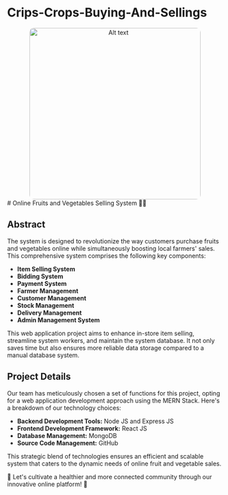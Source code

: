 # Crips-Crops-Buying-And-Sellings



<div align="center">
  <img src="[https://th.bing.com/th/id/OIG.xMTbUhOoqfvcmIIuBIm0?w=1024&h=1024&rs=1&pid=ImgDetMain](https://adobexdelements.com/wp-content/uploads/2019/10/buy-and-sell-fruit-web-page.png)" alt="Alt text" width="400" style="border-radius: 10px;">
</div>
# Online Fruits and Vegetables Selling System 🍏🍇

## Abstract

The system is designed to revolutionize the way customers purchase fruits and vegetables online while simultaneously boosting local farmers' sales. This comprehensive system comprises the following key components:

- **Item Selling System**
- **Bidding System**
- **Payment System**
- **Farmer Management**
- **Customer Management**
- **Stock Management**
- **Delivery Management**
- **Admin Management System**

This web application project aims to enhance in-store item selling, streamline system workers, and maintain the system database. It not only saves time but also ensures more reliable data storage compared to a manual database system.

## Project Details

Our team has meticulously chosen a set of functions for this project, opting for a web application development approach using the MERN Stack. Here's a breakdown of our technology choices:

- **Backend Development Tools:** Node JS and Express JS
- **Frontend Development Framework:** React JS
- **Database Management:** MongoDB
- **Source Code Management:** GitHub

This strategic blend of technologies ensures an efficient and scalable system that caters to the dynamic needs of online fruit and vegetable sales.

🚀 Let's cultivate a healthier and more connected community through our innovative online platform! 🌱



